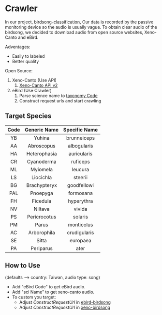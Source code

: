 # Crawler

In our project, [birdsong-classification](https://github.com/Ren8394/birdsong-classification), Our data is recorded by the passive monitoring device so the audio is usually vague. To obtain clear audio of the birdsong, we decided to download audio from open source websites, Xeno-Canto and eBird.

Adventages:

* Easily to labeled
* Better quality

Open Source:  

1. Xeno-Canto (Use API)
   1. [Xeno-Canto API v2](https://xeno-canto.org/explore/api)
2. eBird (Use Crawler)
   1. Parse science name to [taxonomy Code](https://www.birds.cornell.edu/clementschecklist/download/)
   2. Construct request urls and start crawling

## Target Species

| Code  | Generic Name | Specific Name |
| :---: | :----------: | :-----------: |
|  YB   |    Yuhina    |  brunneiceps  |
|  AA   |  Abroscopus  |  albogularis  |
|  HA   | Heterophasia |  auricularis  |
|  CR   |  Cyanoderma  |   ruficeps    |
|  ML   |   Myiomela   |    leucura    |
|  LS   |  Liocichla   |    steerii    |
|  BG   | Brachypteryx |  goodfellowi  |
|  PAL  |   Pnoepyga   |   formosana   |
|  FH   |   Ficedula   |  hyperythra   |
|  NV   |   Niltava    |    vivida     |
|  PS   | Pericrocotus |    solaris    |
|  PM   |    Parus     |  monticolus   |
|  AC   | Arborophila  | crudigularis  |
|  SE   |    Sitta     |   europaea    |
|  PA   |  Periparus   |     ater      |

## How to Use

(defaults --> country: Taiwan, audio type: song)

* Add "eBird Code" to get eBird audio.
* Add "sci Name" to get xeno-canto audio.
* To custom you target:
  * Adjust *ConstructRequestUrl* in [ebird-birdsong](ebird-birdsong.py)
  * Adjust *ConstructRequestUrl* in [xeno-birdsong](xeno-birdsong.py)
